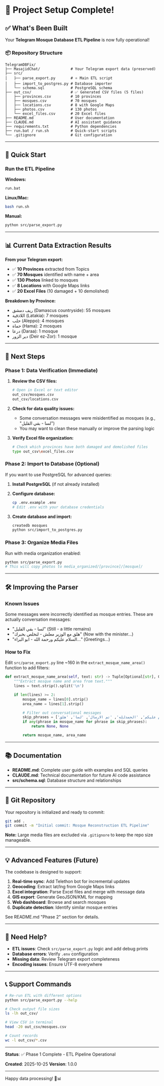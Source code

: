 # 🎯 Project Setup Complete!

## ✅ What's Been Built

Your **Telegram Mosque Database ETL Pipeline** is now fully operational!

### 📦 Repository Structure

```
TelegramDBFix/
├── MasajidChat/              # Your Telegram export data (preserved)
├── src/
│   ├── parse_export.py       # ⭐ Main ETL script
│   ├── import_to_postgres.py # Database importer
│   └── schema.sql            # PostgreSQL schema
├── out_csv/                  # ✅ Generated CSV files (5 files)
│   ├── provinces.csv         # 10 provinces
│   ├── mosques.csv           # 70 mosques
│   ├── locations.csv         # 8 with Google Maps
│   ├── photos.csv            # 130 photos
│   └── excel_files.csv       # 20 Excel files
├── README.md                 # User documentation
├── CLAUDE.md                 # AI assistant guidance
├── requirements.txt          # Python dependencies
├── run.bat / run.sh          # Quick-start scripts
└── .gitignore                # Git configuration
```

---

## 🚀 Quick Start

### Run the ETL Pipeline

**Windows:**
```bash
run.bat
```

**Linux/Mac:**
```bash
bash run.sh
```

**Manual:**
```bash
python src/parse_export.py
```

---

## 📊 Current Data Extraction Results

**From your Telegram export:**

- ✅ **10 Provinces** extracted from Topics
- ✅ **70 Mosques** identified with name + area
- ✅ **130 Photos** linked to mosques
- ✅ **8 Locations** with Google Maps links
- ✅ **20 Excel Files** (10 damaged + 10 demolished)

**Breakdown by Province:**
- ريف دمشق (Damascus countryside): 55 mosques
- اللاذقية (Latakia): 7 mosques
- حلب (Aleppo): 4 mosques
- حماة (Hama): 2 mosques
- درعا (Daraa): 1 mosque
- دير الزور (Deir ez-Zor): 1 mosque

---

## 📝 Next Steps

### Phase 1: Data Verification (Immediate)

1. **Review the CSV files:**
   ```bash
   # Open in Excel or text editor
   out_csv/mosques.csv
   out_csv/locations.csv
   ```

2. **Check for data quality issues:**
   - Some conversation messages were misidentified as mosques (e.g., "لسا - بقي القليل")
   - You may want to clean these manually or improve the parsing logic

3. **Verify Excel file organization:**
   ```bash
   # Check which provinces have both damaged and demolished files
   type out_csv\excel_files.csv
   ```

### Phase 2: Import to Database (Optional)

If you want to use PostgreSQL for advanced queries:

1. **Install PostgreSQL** (if not already installed)

2. **Configure database:**
   ```bash
   cp .env.example .env
   # Edit .env with your database credentials
   ```

3. **Create database and import:**
   ```bash
   createdb mosques
   python src/import_to_postgres.py
   ```

### Phase 3: Organize Media Files

Run with media organization enabled:
```bash
python src/parse_export.py
# This will copy photos to media_organized/[province]/[mosque]/
```

---

## 🛠 Improving the Parser

### Known Issues

Some messages were incorrectly identified as mosque entries. These are actually conversation messages:

- "لسا - بقي القليل" (Still - a little remains)
- "هلق مع الوزير معلش - لنخلص بخبرك" (Now with the minister...)
- "السلام عليكم ورحمة الله - ابو البراء..." (Greetings...)

### How to Fix

Edit `src/parse_export.py` line ~160 in the `extract_mosque_name_area()` function to add filters:

```python
def extract_mosque_name_area(self, text: str) -> Tuple[Optional[str], Optional[str]]:
    """Extract mosque name and area from text."""
    lines = text.strip().split('\n')

    if len(lines) >= 2:
        mosque_name = lines[0].strip()
        area_name = lines[1].strip()

        # Filter out conversational messages
        skip_phrases = ['السلام عليكم', 'الحمدلله', 'تم الارسال', 'لسا', 'هلق']
        if any(phrase in mosque_name for phrase in skip_phrases):
            return None, None

        return mosque_name, area_name
```

---

## 📚 Documentation

- **README.md**: Complete user guide with examples and SQL queries
- **CLAUDE.md**: Technical documentation for future AI code assistance
- **src/schema.sql**: Database structure and relationships

---

## 🔄 Git Repository

Your repository is initialized and ready to commit:

```bash
git add .
git commit -m "Initial commit: Mosque Reconstruction ETL Pipeline"
```

**Note:** Large media files are excluded via `.gitignore` to keep the repo size manageable.

---

## 💡 Advanced Features (Future)

The codebase is designed to support:

1. **Real-time sync**: Add Telethon bot for incremental updates
2. **Geocoding**: Extract lat/lng from Google Maps links
3. **Excel integration**: Parse Excel files and merge with message data
4. **GIS export**: Generate GeoJSON/KML for mapping
5. **Web dashboard**: Browse and search mosques
6. **Duplicate detection**: Identify similar mosque entries

See README.md "Phase 2" section for details.

---

## 🤝 Need Help?

- **ETL issues**: Check `src/parse_export.py` logic and add debug prints
- **Database errors**: Verify `.env` configuration
- **Missing data**: Review Telegram export completeness
- **Encoding issues**: Ensure UTF-8 everywhere

---

## 📞 Support Commands

```bash
# Re-run ETL with different options
python src/parse_export.py --help

# Check output file sizes
ls -lh out_csv/

# View CSV in terminal
head -20 out_csv/mosques.csv

# Count records
wc -l out_csv/*.csv
```

---

**Status**: ✅ Phase 1 Complete - ETL Pipeline Operational

**Created**: 2025-10-25
**Version**: 1.0.0

---

Happy data processing! 🕌📊
